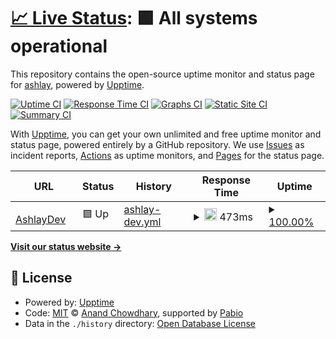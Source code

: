 # [📈 Live Status](https://ashlay.github.io/status-page): <!--live status--> **🟩 All systems operational**

This repository contains the open-source uptime monitor and status page for [ashlay](https://ashlay.github.io/status-page), powered by [Upptime](https://github.com/upptime/upptime).

[![Uptime CI](https://github.com/ashlay/status-page/workflows/Uptime%20CI/badge.svg)](https://github.com/ashlay/status-page/actions?query=workflow%3A%22Uptime+CI%22)
[![Response Time CI](https://github.com/ashlay/status-page/workflows/Response%20Time%20CI/badge.svg)](https://github.com/ashlay/status-page/actions?query=workflow%3A%22Response+Time+CI%22)
[![Graphs CI](https://github.com/ashlay/status-page/workflows/Graphs%20CI/badge.svg)](https://github.com/ashlay/status-page/actions?query=workflow%3A%22Graphs+CI%22)
[![Static Site CI](https://github.com/ashlay/status-page/workflows/Static%20Site%20CI/badge.svg)](https://github.com/ashlay/status-page/actions?query=workflow%3A%22Static+Site+CI%22)
[![Summary CI](https://github.com/ashlay/status-page/workflows/Summary%20CI/badge.svg)](https://github.com/ashlay/status-page/actions?query=workflow%3A%22Summary+CI%22)

With [Upptime](https://upptime.js.org), you can get your own unlimited and free uptime monitor and status page, powered entirely by a GitHub repository. We use [Issues](https://github.com/ashlay/status-page/issues) as incident reports, [Actions](https://github.com/ashlay/status-page/actions) as uptime monitors, and [Pages](https://ashlay.github.io/status-page) for the status page.

<!--start: status pages-->
<!-- This summary is generated by Upptime (https://github.com/upptime/upptime) -->
<!-- Do not edit this manually, your changes will be overwritten -->
<!-- prettier-ignore -->
| URL | Status | History | Response Time | Uptime |
| --- | ------ | ------- | ------------- | ------ |
| <img alt="" src="https://icons.duckduckgo.com/ip3/ashlaydev.com.ico" height="13"> [AshlayDev](https://ashlaydev.com) | 🟩 Up | [ashlay-dev.yml](https://github.com/Ashlayyy/status-page/commits/HEAD/history/ashlay-dev.yml) | <details><summary><img alt="Response time graph" src="./graphs/ashlay-dev/response-time-week.png" height="20"> 473ms</summary><br><a href="https://ashlay.github.io/status-page/history/ashlay-dev"><img alt="Response time 456" src="https://img.shields.io/endpoint?url=https%3A%2F%2Fraw.githubusercontent.com%2FAshlayyy%2Fstatus-page%2FHEAD%2Fapi%2Fashlay-dev%2Fresponse-time.json"></a><br><a href="https://ashlay.github.io/status-page/history/ashlay-dev"><img alt="24-hour response time 539" src="https://img.shields.io/endpoint?url=https%3A%2F%2Fraw.githubusercontent.com%2FAshlayyy%2Fstatus-page%2FHEAD%2Fapi%2Fashlay-dev%2Fresponse-time-day.json"></a><br><a href="https://ashlay.github.io/status-page/history/ashlay-dev"><img alt="7-day response time 473" src="https://img.shields.io/endpoint?url=https%3A%2F%2Fraw.githubusercontent.com%2FAshlayyy%2Fstatus-page%2FHEAD%2Fapi%2Fashlay-dev%2Fresponse-time-week.json"></a><br><a href="https://ashlay.github.io/status-page/history/ashlay-dev"><img alt="30-day response time 456" src="https://img.shields.io/endpoint?url=https%3A%2F%2Fraw.githubusercontent.com%2FAshlayyy%2Fstatus-page%2FHEAD%2Fapi%2Fashlay-dev%2Fresponse-time-month.json"></a><br><a href="https://ashlay.github.io/status-page/history/ashlay-dev"><img alt="1-year response time 456" src="https://img.shields.io/endpoint?url=https%3A%2F%2Fraw.githubusercontent.com%2FAshlayyy%2Fstatus-page%2FHEAD%2Fapi%2Fashlay-dev%2Fresponse-time-year.json"></a></details> | <details><summary><a href="https://ashlay.github.io/status-page/history/ashlay-dev">100.00%</a></summary><a href="https://ashlay.github.io/status-page/history/ashlay-dev"><img alt="All-time uptime 100.00%" src="https://img.shields.io/endpoint?url=https%3A%2F%2Fraw.githubusercontent.com%2FAshlayyy%2Fstatus-page%2FHEAD%2Fapi%2Fashlay-dev%2Fuptime.json"></a><br><a href="https://ashlay.github.io/status-page/history/ashlay-dev"><img alt="24-hour uptime 100.00%" src="https://img.shields.io/endpoint?url=https%3A%2F%2Fraw.githubusercontent.com%2FAshlayyy%2Fstatus-page%2FHEAD%2Fapi%2Fashlay-dev%2Fuptime-day.json"></a><br><a href="https://ashlay.github.io/status-page/history/ashlay-dev"><img alt="7-day uptime 100.00%" src="https://img.shields.io/endpoint?url=https%3A%2F%2Fraw.githubusercontent.com%2FAshlayyy%2Fstatus-page%2FHEAD%2Fapi%2Fashlay-dev%2Fuptime-week.json"></a><br><a href="https://ashlay.github.io/status-page/history/ashlay-dev"><img alt="30-day uptime 100.00%" src="https://img.shields.io/endpoint?url=https%3A%2F%2Fraw.githubusercontent.com%2FAshlayyy%2Fstatus-page%2FHEAD%2Fapi%2Fashlay-dev%2Fuptime-month.json"></a><br><a href="https://ashlay.github.io/status-page/history/ashlay-dev"><img alt="1-year uptime 100.00%" src="https://img.shields.io/endpoint?url=https%3A%2F%2Fraw.githubusercontent.com%2FAshlayyy%2Fstatus-page%2FHEAD%2Fapi%2Fashlay-dev%2Fuptime-year.json"></a></details>

<!--end: status pages-->

[**Visit our status website →**](https://ashlay.github.io/status-page)

## 📄 License

- Powered by: [Upptime](https://github.com/upptime/upptime)
- Code: [MIT](./LICENSE) © [Anand Chowdhary](https://anandchowdhary.com), supported by [Pabio](https://pabio.com)
- Data in the `./history` directory: [Open Database License](https://opendatacommons.org/licenses/odbl/1-0/)
